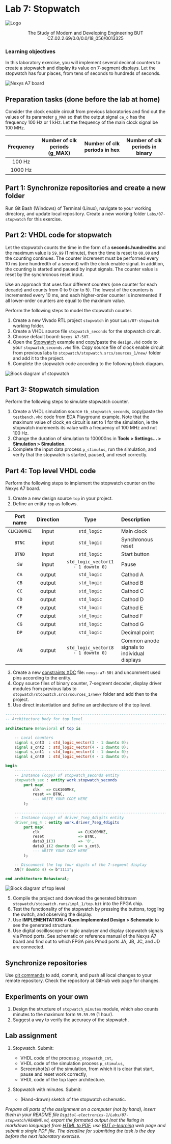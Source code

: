 # Lab 7: Stopwatch

![Logo](../../logolink_eng.jpg)
<p align="center">
  The Study of Modern and Developing Engineering BUT<br>
  CZ.02.2.69/0.0/0.0/18_056/0013325
</p>

### Learning objectives

In this laboratory exercise, you will implement several decimal counters to create a stopwatch and display its value on 7-segment displays. Let the stopwatch has four places, from tens of seconds to hundreds of seconds.

![Nexys A7 board](Images/nexys_a7_stopwatch.jpg)


## Preparation tasks (done before the lab at home)

Consider the clock enable circuit from previous laboratories and find out the values of its parameter `g_MAX` so that the output signal `ce_o` has the frequency 100&nbsp;Hz or 1&nbsp;kHz. Let the frequency of the main clock signal be 100&nbsp;MHz.

   | **Frequency** | **Number of clk periods (g_MAX)** | **Number of clk periods in hex** | **Number of clk periods in binary** |
   | :-: | :-: | :-: | :-: |
   | 100&nbsp;Hz | | |
   | 1000&nbsp;Hz | | |


## Part 1: Synchronize repositories and create a new folder

Run Git Bash (Windows) of Terminal (Linux), navigate to your working directory, and update local repository. Create a new working folder `Labs/07-stopwatch` for this exercise.


## Part 2: VHDL code for stopwatch

Let the stopwatch counts the time in the form of a **seconds.hundredths** and the maximum value is `59.99` (1 minute), then the time is reset to `00.00` and the counting continues. The counter increment must be performed every 10&nbsp;ms (one hundredth of a second) with the clock enable signal. In addition, the counting is started and paused by input signals. The counter value is reset by the synchronous reset input.

Use an approach that uses four different counters (one counter for each decade) and counts from 0 to 9 (or to 5). The lowest of the counters is incremented every 10&nbsp;ms, and each higher-order counter is incremented if all lower-order counters are equal to the maximum value.

Perform the following steps to model the stopwatch counter.
   1. Create a new Vivado RTL project `stopwatch` in your `Labs/07-stopwatch` working folder.
   2. Create a VHDL source file `stopwatch_seconds` for the stopwatch circuit.
   3. Choose default board: `Nexys A7-50T`.
   4. Open the [Stopwatch](https://www.edaplayground.com/x/2uKg) example and copy/paste the `design.vhd` code to your `stopwatch_seconds.vhd` file. Copy source file of clock enable circuit from previous labs to `stopwatch/stopwatch.srcs/sources_1/new/` folder and add it to the project.
   5. Complete the stopwatch code according to the following block diagram.

![Block diagram of stopwatch](Images/schema_stopwatch.jpg)


## Part 3: Stopwatch simulation

Perform the following steps to simulate stopwatch counter.
   1. Create a VHDL simulation source `tb_stopwatch_seconds`, copy/paste the `testbench.vhd` code from EDA Playground example. Note that the maximum value of clock_en circuit is set to 1 for the simulation, ie the stopwatch increments its value with a frequency of 100&nbsp;MHz and not 100&nbsp;Hz.
   2. Change the duration of simulation to 100000ns in **Tools > Settings... > Simulation > Simulation**.
   3. Complete the input data process `p_stimulus`, run the simulation, and verify that the stopwatch is started, paused, and reset correctly.


## Part 4: Top level VHDL code

Perform the following steps to implement the stopwatch counter on the Nexys A7 board.
   1. Create a new design source `top` in your project.
   2. Define an entity `top` as follows.

   | **Port name** | **Direction** | **Type** | **Description** |
   | :-: | :-: | :-: | :-- |
   | `CLK100MHZ` | input | `std_logic` | Main clock |
   | `BTNC` | input | `std_logic` | Synchronous reset |
   | `BTND` | input | `std_logic` | Start button |
   | `SW` | input   | `std_logic_vector(1 - 1 downto 0)` | Pause |
   | `CA` | output | `std_logic` | Cathod A |
   | `CB` | output | `std_logic` | Cathod B |
   | `CC` | output | `std_logic` | Cathod C |
   | `CD` | output | `std_logic` | Cathod D |
   | `CE` | output | `std_logic` | Cathod E |
   | `CF` | output | `std_logic` | Cathod F |
   | `CG` | output | `std_logic` | Cathod G |
   | `DP` | output | `std_logic` | Decimal point |
   | `AN` | output | `std_logic_vector(8 - 1 downto 0)` | Common anode signals to individual displays |

   3. Create a new [constraints XDC](https://github.com/Digilent/digilent-xdc) file: `nexys-a7-50t` and uncomment used pins according to the entity.
   4. Copy source files of binary counter, 7-segment decoder, display driver modules from previous labs to `stopwatch/stopwatch.srcs/sources_1/new/` folder and add then to the project.
   5. Use direct instantiation and define an architecture of the top level.

```vhdl
------------------------------------------------------------------------
-- Architecture body for top level
------------------------------------------------------------------------
architecture Behavioral of top is

    -- Local counters
    signal s_cnt3  : std_logic_vector(3 - 1 downto 0);
    signal s_cnt2  : std_logic_vector(4 - 1 downto 0);
    signal s_cnt1  : std_logic_vector(4 - 1 downto 0);
    signal s_cnt0  : std_logic_vector(4 - 1 downto 0);

begin
    --------------------------------------------------------------------
    -- Instance (copy) of stopwatch_seconds entity
    stopwatch_sec : entity work.stopwatch_seconds
        port map(
            clk   => CLK100MHZ,
            reset => BTNC,
            --- WRITE YOUR CODE HERE
        );

    --------------------------------------------------------------------
    -- Instance (copy) of driver_7seg_4digits entity
    driver_seg_4 : entity work.driver_7seg_4digits
        port map(
            clk                 => CLK100MHZ,
            reset               => BTNC,
            data3_i(3)          => '0',
            data3_i(2 downto 0) => s_cnt3,
            --- WRITE YOUR CODE HERE
        );

    -- Disconnect the top four digits of the 7-segment display
    AN(7 downto 4) <= b"1111";

end architecture Behavioral;
```

![Block diagram of top level](Images/schema_top.jpg)

   5. Compile the project and download the generated bitstream `stopwatch/stopwatch.runs/impl_1/top.bit` into the FPGA chip.
   6. Test the functionality of the stopwatch by pressing the buttons, toggling the switch, and observing the display.
   7. Use **IMPLEMENTATION > Open Implemented Design > Schematic** to see the generated structure.
   8. Use digital oscilloscope or logic analyser and display stopwatch signals via Pmod ports. See schematic or reference manual of the Nexys A7 board and find out to which FPGA pins Pmod ports JA, JB, JC, and JD are connected.


## Synchronize repositories

Use [git commands](https://github.com/tomas-fryza/Digital-electronics-1/wiki/Useful-Git-commands) to add, commit, and push all local changes to your remote repository. Check the repository at GitHub web page for changes.


## Experiments on your own

1. Design the structure of `stopwatch_minutes` module, which also counts minutes to the maximum form `59.59.99` (1 hour).
2. Suggest a way to verify the accuracy of the stopwatch.


## Lab assignment

1. Stopwatch. Submit:
    * VHDL code of the process `p_stopwatch_cnt`,
    * VHDL code of the simulation process `p_stimulus`,
    * Screenshot(s) of the simulation, from which it is clear that start, pause and reset work correctly,
    * VHDL code of the top layer architecture.

2. Stopwatch with minutes. Submit:
    * (Hand-drawn) sketch of the stopwatch schematic.

*Prepare all parts of the assignment on a computer (not by hand), insert them in your README file `Digital-electronics-1/Labs/07-stopwatch/README.md`, export the formated output (not the listing in markdown language) from [HTML to PDF](https://github.com/tomas-fryza/Digital-electronics-1/wiki/Export-README-to-PDF), use [BUT e-learning](https://moodle.vutbr.cz/) web page and submit a single PDF file. The deadline for submitting the task is the day before the next laboratory exercise.*
